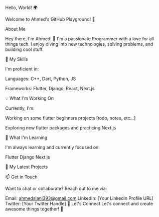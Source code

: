 Hello, World! 🌍

Welcome to Ahmed's GitHub Playground! 🎉


About Me

Hey there, I'm Ahmed! 👋 I'm a passionate Programmer with a love for all things tech. I enjoy diving into new technologies, solving problems, and building cool stuff.

🚀 My Skills

I'm proficient in:

Languages: C++, Dart, Python, JS

Frameworks: Flutter, Django, React, Next.js

💡 What I'm Working On

Currently, I'm:

Working on some flutter beginners projects [todo, notes, etc...]

Exploring new flutter packages and practicing Next.js

🌱 What I'm Learning

I'm always learning and currently focused on:

Flutter
Django
Next.js

📝 My Latest Projects

📫 Get in Touch

Want to chat or collaborate? Reach out to me via:

Email: ahmedalani393@gmail.com
LinkedIn: [Your LinkedIn Profile URL]
Twitter: [Your Twitter Handle]
🔗 Let's Connect
Let's connect and create awesome things together! 🚀
